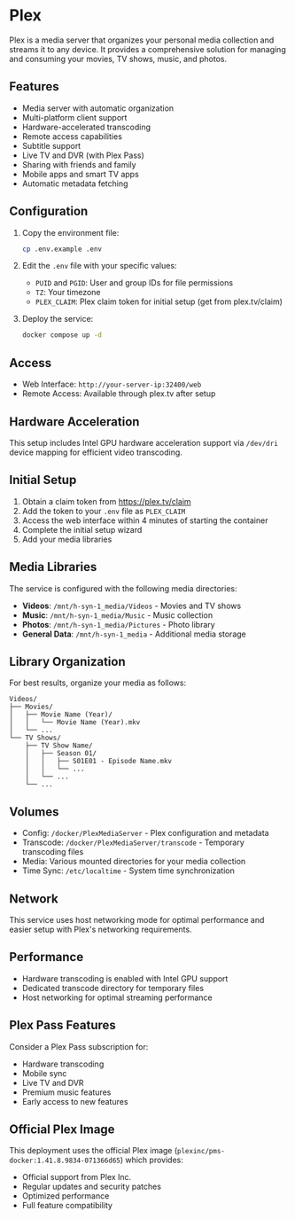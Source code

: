 # Plex

Plex is a media server that organizes your personal media collection and streams it to any device. It provides a comprehensive solution for managing and consuming your movies, TV shows, music, and photos.

## Features

- Media server with automatic organization
- Multi-platform client support
- Hardware-accelerated transcoding
- Remote access capabilities
- Subtitle support
- Live TV and DVR (with Plex Pass)
- Sharing with friends and family
- Mobile apps and smart TV apps
- Automatic metadata fetching

## Configuration

1. Copy the environment file:
   ```bash
   cp .env.example .env
   ```

2. Edit the `.env` file with your specific values:
   - `PUID` and `PGID`: User and group IDs for file permissions
   - `TZ`: Your timezone
   - `PLEX_CLAIM`: Plex claim token for initial setup (get from plex.tv/claim)

3. Deploy the service:
   ```bash
   docker compose up -d
   ```

## Access

- Web Interface: `http://your-server-ip:32400/web`
- Remote Access: Available through plex.tv after setup

## Hardware Acceleration

This setup includes Intel GPU hardware acceleration support via `/dev/dri` device mapping for efficient video transcoding.

## Initial Setup

1. Obtain a claim token from https://plex.tv/claim
2. Add the token to your `.env` file as `PLEX_CLAIM`
3. Access the web interface within 4 minutes of starting the container
4. Complete the initial setup wizard
5. Add your media libraries

## Media Libraries

The service is configured with the following media directories:
- **Videos**: `/mnt/h-syn-1_media/Videos` - Movies and TV shows
- **Music**: `/mnt/h-syn-1_media/Music` - Music collection
- **Photos**: `/mnt/h-syn-1_media/Pictures` - Photo library
- **General Data**: `/mnt/h-syn-1_media` - Additional media storage

## Library Organization

For best results, organize your media as follows:
```
Videos/
├── Movies/
│   ├── Movie Name (Year)/
│   │   └── Movie Name (Year).mkv
│   └── ...
└── TV Shows/
    ├── TV Show Name/
    │   ├── Season 01/
    │   │   ├── S01E01 - Episode Name.mkv
    │   │   └── ...
    │   └── ...
    └── ...
```

## Volumes

- Config: `/docker/PlexMediaServer` - Plex configuration and metadata
- Transcode: `/docker/PlexMediaServer/transcode` - Temporary transcoding files
- Media: Various mounted directories for your media collection
- Time Sync: `/etc/localtime` - System time synchronization

## Network

This service uses host networking mode for optimal performance and easier setup with Plex's networking requirements.

## Performance

- Hardware transcoding is enabled with Intel GPU support
- Dedicated transcode directory for temporary files
- Host networking for optimal streaming performance

## Plex Pass Features

Consider a Plex Pass subscription for:
- Hardware transcoding
- Mobile sync
- Live TV and DVR
- Premium music features
- Early access to new features

## Official Plex Image

This deployment uses the official Plex image (`plexinc/pms-docker:1.41.8.9834-071366d65`) which provides:

- Official support from Plex Inc.
- Regular updates and security patches
- Optimized performance
- Full feature compatibility
